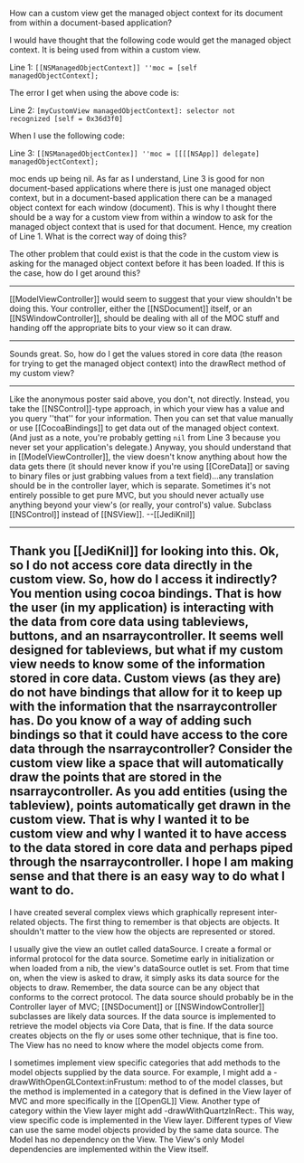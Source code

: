 How can a custom view get the managed object context for its document from within a document-based application?

I would have thought that the following code would get the managed object context.  It is being used from within a custom view.

Line 1:  <code>[[NSManagedObjectContext]] ''moc = [self managedObjectContext];</code>

The error I get when using the above code is:

Line 2:  <code>[myCustomView managedObjectContext]: selector not recognized [self = 0x36d3f0]</code>

When I use the following code:

Line 3:  <code>[[NSManagedObjectContex]] ''moc = [[[[NSApp]] delegate] managedObjectContext];</code>

moc ends up being nil.  As far as I understand, Line 3 is good for non document-based applications where there is just one managed object context, but in a document-based application there can be a managed object context for each window (document).  This is why I thought there should be a way for a custom view from within a window to ask for the managed object context that is used for that document.  Hence, my creation of Line 1.  What is the correct way of doing this?

The other problem that could exist is that the code in the custom view is asking for the managed object context before it has been loaded.  If this is the case, how do I get around this?

----

[[ModelViewController]] would seem to suggest that your view shouldn't be doing this. Your controller, either the [[NSDocument]] itself, or an [[NSWindowController]], should be dealing with all of the MOC stuff and handing off the appropriate bits to your view so it can draw.

----

Sounds great.  So, how do I get the values stored in core data (the reason for trying to get the managed object context) into the drawRect method of my custom view?

----
Like the anonymous poster said above, you don't, not directly. Instead, you take the [[NSControl]]-type approach, in which your view has a value and you query ''that'' for your information. Then you can set that value manually or use [[CocoaBindings]] to get data out of the managed object context. (And just as a note, you're probably getting <code>nil</code> from Line 3 because you never set your application's delegate.) Anyway, you should understand that in [[ModelViewController]], the view doesn't know anything about how the data gets there (it should never know if you're using [[CoreData]] or saving to binary files or just grabbing values from a text field)...any translation should be in the controller layer, which is separate. Sometimes it's not entirely possible to get pure MVC, but you should never actually use anything beyond your view's (or really, your control's) value. Subclass [[NSControl]] instead of [[NSView]]. --[[JediKnil]]

----
Thank you [[JediKnil]] for looking into this.  Ok, so I do not access core data directly in the custom view.  So, how do I access it indirectly?  You mention using cocoa bindings.  That is how the user (in my application) is interacting with the data from core data using tableviews, buttons, and an nsarraycontroller.  It seems well designed for tableviews, but what if my custom view needs to know some of the information stored in core data.  Custom views (as they are) do not have bindings that allow for it to keep up with the information that the nsarraycontroller has.  Do you know of a way of adding such bindings so that it could have access to the core data through the nsarraycontroller?  Consider the custom view like a space that will automatically draw the points that are stored in the nsarraycontroller.  As you add entities (using the tableview), points automatically get drawn in the custom view.  That is why I wanted it to be custom view and why I wanted it to have access to the data stored in core data and perhaps piped through the nsarraycontroller.  I hope I am making sense and that there is an easy way to do what I want to do.
----
I have created several complex views which graphically represent inter-related objects.  The first thing to remember is that objects are objects.  It shouldn't matter to the view how the objects are represented or stored.

I usually give the view an outlet called dataSource.  I create a formal or informal protocol for the data source.  Sometime early in initialization or when loaded from a nib, the view's dataSource outlet is set.  From that time on, when the view is asked to draw, it simply asks its data source for the objects to draw.  Remember, the data source can be any object that conforms to the correct protocol.  The data source should probably be in the Controller layer of MVC; [[NSDocument]] or [[NSWindowController]] subclasses are likely data sources.  If the data source is implemented to retrieve the model objects via Core Data, that is fine.  If the data source creates objects on the fly or uses some other technique, that is fine too.  The View has no need to know where the model objects come from.

I sometimes implement view specific categories that add methods to the model objects supplied by the data source.  For example, I might add a -drawWithOpenGLContext:inFrustum: method to of the model classes, but the method is implemented in a category that is defined in the View layer of MVC and more specifically in the [[OpenGL]] View.  Another type of category within the View layer might add -drawWithQuartzInRect:.  This way, view specific code is implemented in the View layer.  Different types of View can use the same model objects provided by the same data source.  The Model has no dependency on the View.  The View's only Model dependencies are implemented within the View itself.